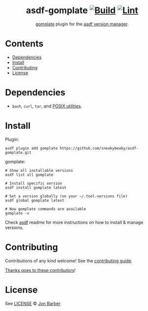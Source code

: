 <div align="center">

# asdf-gomplate [![Build](https://github.com/sneakybeaky/asdf-gomplate/actions/workflows/build.yml/badge.svg)](https://github.com/sneakybeaky/asdf-gomplate/actions/workflows/build.yml) [![Lint](https://github.com/sneakybeaky/asdf-gomplate/actions/workflows/lint.yml/badge.svg)](https://github.com/sneakybeaky/asdf-gomplate/actions/workflows/lint.yml)

[gomplate](https://docs.gomplate.ca/) plugin for the [asdf version manager](https://asdf-vm.com).

</div>

# Contents

- [Dependencies](#dependencies)
- [Install](#install)
- [Contributing](#contributing)
- [License](#license)

# Dependencies

- `bash`, `curl`, `tar`, and [POSIX utilities](https://pubs.opengroup.org/onlinepubs/9699919799/idx/utilities.html).

# Install

Plugin:

```shell
asdf plugin add gomplate https://github.com/sneakybeaky/asdf-gomplate.git
```

gomplate:

```shell
# Show all installable versions
asdf list all gomplate

# Install specific version
asdf install gomplate latest

# Set a version globally (on your ~/.tool-versions file)
asdf global gomplate latest

# Now gomplate commands are available
gomplate -v
```

Check [asdf](https://github.com/asdf-vm/asdf) readme for more instructions on how to
install & manage versions.

# Contributing

Contributions of any kind welcome! See the [contributing guide](contributing.md).

[Thanks goes to these contributors](https://github.com/sneakybeaky/asdf-gomplate/graphs/contributors)!

# License

See [LICENSE](LICENSE) © [Jon Barber](https://github.com/sneakybeaky/)
